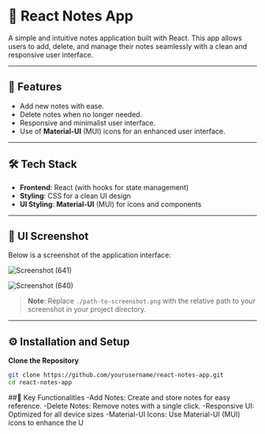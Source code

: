 # 📝 React Notes App  

A simple and intuitive notes application built with React. This app allows users to add, delete, and manage their notes seamlessly with a clean and responsive user interface.  

---

## 🌟 Features  

- Add new notes with ease.  
- Delete notes when no longer needed.  
- Responsive and minimalist user interface.
-  Use of **Material-UI** (MUI) icons for an enhanced user interface.  

---

## 🛠️ Tech Stack  

- **Frontend**: React (with hooks for state management)  
- **Styling**: CSS for a clean UI design
-  **UI Styling**: **Material-UI** (MUI) for icons and components  

---

## 📸 UI Screenshot  

Below is a screenshot of the application interface:  

![Screenshot (641)](https://github.com/user-attachments/assets/58c31409-7e5f-4bd9-ab1d-00066874090c)

![Screenshot (640)](https://github.com/user-attachments/assets/f6821ee8-5241-476a-8ebb-139107449f3b)

> **Note**: Replace `./path-to-screenshot.png` with the relative path to your screenshot in your project directory.  

---

## ⚙️ Installation and Setup  

 **Clone the Repository**  
   ```bash  
   git clone https://github.com/yourusername/react-notes-app.git  
   cd react-notes-app
   ```

##🚀 Key Functionalities
-Add Notes: Create and store notes for easy reference.
-Delete Notes: Remove notes with a single click.
-Responsive UI: Optimized for all device sizes
-Material-UI Icons: Use Material-UI (MUI) icons to enhance the U
